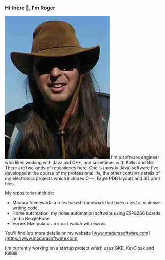### Hi there 👋, I'm Roger

<img src="me.jpg" alt="">
I'm a software engineer who likes working with Java and C++, and sometimes with Kotlin and Go. There are two kinds of repositories here. One is (mostly Java) software I've developed in the course of my professional life, the other contains details of my electronics projects which includes C++, Eagle PDB layouts and 3D print files.

My repositories include:

 - Madura framework: a rules based framework that uses rules to minimise writing code.
 - Home automation: my home automation software using ESP8266 boards and a BeagleBone
 - Vortex Manipulator: a smart watch with extras
 
You'll find lots more details on my website [www.madurasoftware.com](https://www.madurasoftware.com)

I'm currently working on a startup project which uses GKE, KeyCloak and KillBill.
